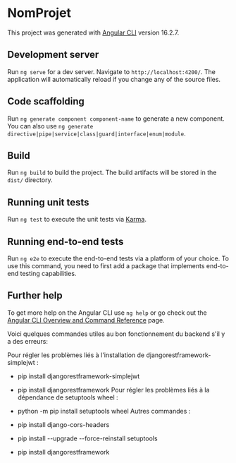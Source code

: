 # NomProjet

This project was generated with [Angular CLI](https://github.com/angular/angular-cli) version 16.2.7.

## Development server

Run `ng serve` for a dev server. Navigate to `http://localhost:4200/`. The application will automatically reload if you change any of the source files.

## Code scaffolding

Run `ng generate component component-name` to generate a new component. You can also use `ng generate directive|pipe|service|class|guard|interface|enum|module`.

## Build

Run `ng build` to build the project. The build artifacts will be stored in the `dist/` directory.

## Running unit tests

Run `ng test` to execute the unit tests via [Karma](https://karma-runner.github.io).

## Running end-to-end tests

Run `ng e2e` to execute the end-to-end tests via a platform of your choice. To use this command, you need to first add a package that implements end-to-end testing capabilities.

## Further help

To get more help on the Angular CLI use `ng help` or go check out the [Angular CLI Overview and Command Reference](https://angular.io/cli) page.

Voici quelques commandes utiles au bon fonctionnement du backend s'il y a des erreurs:

Pour régler les problèmes liés à l'installation de djangorestframework-simplejwt :

- pip install djangorestframework-simplejwt
- pip install djangorestframework
Pour régler les problèmes liés à la dépendance de setuptools wheel :

- python -m pip install setuptools wheel
Autres commandes :

- pip install django-cors-headers
- pip install --upgrade --force-reinstall setuptools
- pip install djangorestframework
